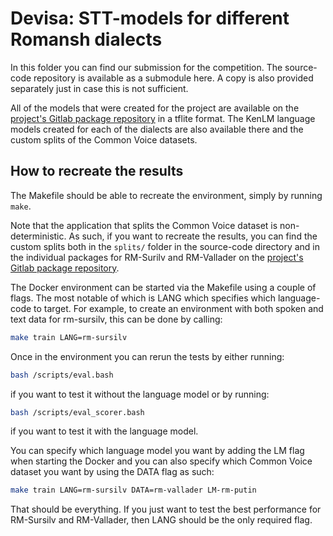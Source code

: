# Devisa: STT-models for different Romansh dialects

In this folder you can find our submission for the competition. The source-code repository is available as a submodule here.
A copy is also provided separately just in case this is not sufficient.

All of the models that were created for the project are available on the [project's Gitlab package repository](https://gitlab.com/prvInSpace/romansh-stt-project/-/packages)
in a tflite format. The KenLM language models created for each of the dialects are also available there and the custom splits of the Common Voice datasets.

## How to recreate the results

The Makefile should be able to recreate the environment, simply by running `make`.

Note that the application that splits the Common Voice dataset is non-deterministic.
As such, if you want to recreate the results, you can find the custom splits both in the `splits/` folder in the source-code directory and in the individual packages for RM-Surilv and RM-Vallader on the [project's Gitlab package repository](https://gitlab.com/prvInSpace/romansh-stt-project/-/packages).

The Docker environment can be started via the Makefile using a couple of flags. The most notable of which is LANG which specifies which language-code to target.
For example, to create an environment with both spoken and text data for rm-sursilv, this can be done by calling:
```bash
make train LANG=rm-sursilv
```

Once in the environment you can rerun the tests by either running:
```bash
bash /scripts/eval.bash
```
if you want to test it without the language model or by running:
```bash
bash /scripts/eval_scorer.bash
```
if you want to test it with the language model.

You can specify which language model you want by adding the LM flag when starting the Docker and you can also specify which Common Voice dataset you want by using the DATA flag as such:
```bash 
make train LANG=rm-sursilv DATA=rm-vallader LM-rm-putin 
```

That should be everything.
If you just want to test the best performance for RM-Sursilv and RM-Vallader, then LANG should be the only required flag.
